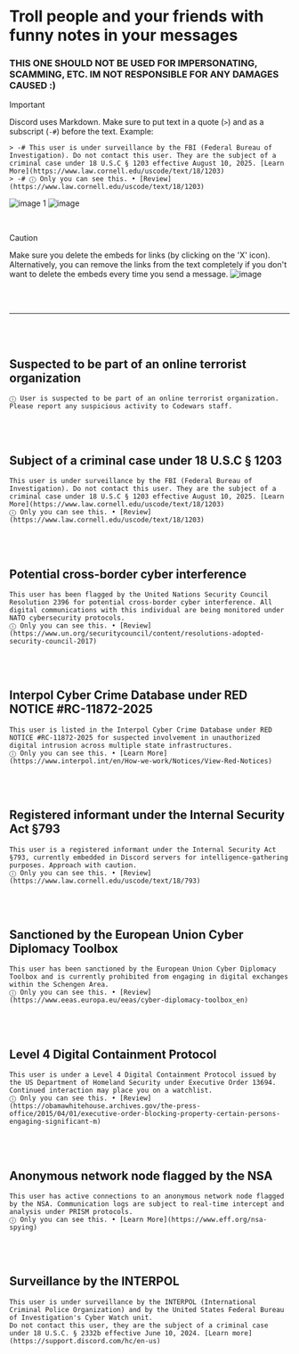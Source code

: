 # Troll people and your friends with funny notes in your messages

### THIS ONE SHOULD NOT BE USED FOR IMPERSONATING, SCAMMING, ETC. IM NOT RESPONSIBLE FOR ANY DAMAGES CAUSED :)

> [!IMPORTANT]
> Discord uses Markdown. Make sure to put text in a quote (`>`) and as a subscript (`-#`) before the text. Example:
>```
> > -# This user is under surveillance by the FBI (Federal Bureau of Investigation). Do not contact this user. They are the subject of a criminal case under 18 U.S.C § 1203 effective August 10, 2025. [Learn More](https://www.law.cornell.edu/uscode/text/18/1203)
> > -# ⓘ Only you can see this. • [Review](https://www.law.cornell.edu/uscode/text/18/1203)
>```
> ![image 1](https://github.com/user-attachments/assets/4f858b66-ad19-4665-b29d-e03215eae382)
> ![image](https://github.com/user-attachments/assets/d3c94705-2443-4570-ba48-ca0dca8b4019)

<br>

> [!CAUTION]
> Make sure you delete the embeds for links (by clicking on the 'X' icon). Alternatively, you can remove the links from the text completely if you don't want to delete the embeds every time you send a message.
> ![image](https://github.com/user-attachments/assets/5f08b1c4-eb7a-41a1-83cf-7191a8ddc63c)

<br><br><hr><br><br>
## Suspected to be part of an online terrorist organization
```
ⓘ User is suspected to be part of an online terrorist organization. Please report any suspicious activity to Codewars staff.
```
<br><br>
## Subject of a criminal case under 18 U.S.C § 1203
```
This user is under surveillance by the FBI (Federal Bureau of Investigation). Do not contact this user. They are the subject of a criminal case under 18 U.S.C § 1203 effective August 10, 2025. [Learn More](https://www.law.cornell.edu/uscode/text/18/1203)
ⓘ Only you can see this. • [Review](https://www.law.cornell.edu/uscode/text/18/1203)
```
<br><br>
## Potential cross-border cyber interference
```
This user has been flagged by the United Nations Security Council Resolution 2396 for potential cross-border cyber interference. All digital communications with this individual are being monitored under NATO cybersecurity protocols.
ⓘ Only you can see this. • [Review](https://www.un.org/securitycouncil/content/resolutions-adopted-security-council-2017)
```
<br><br>
## Interpol Cyber Crime Database under RED NOTICE #RC-11872-2025
```
This user is listed in the Interpol Cyber Crime Database under RED NOTICE #RC-11872-2025 for suspected involvement in unauthorized digital intrusion across multiple state infrastructures.
ⓘ Only you can see this. • [Learn More](https://www.interpol.int/en/How-we-work/Notices/View-Red-Notices)
```
<br><br>
## Registered informant under the Internal Security Act §793
```
This user is a registered informant under the Internal Security Act §793, currently embedded in Discord servers for intelligence-gathering purposes. Approach with caution.
ⓘ Only you can see this. • [Review](https://www.law.cornell.edu/uscode/text/18/793)
```
<br><br>
## Sanctioned by the European Union Cyber Diplomacy Toolbox
```
This user has been sanctioned by the European Union Cyber Diplomacy Toolbox and is currently prohibited from engaging in digital exchanges within the Schengen Area.
ⓘ Only you can see this. • [Review](https://www.eeas.europa.eu/eeas/cyber-diplomacy-toolbox_en)
```
<br><br>
## Level 4 Digital Containment Protocol
```
This user is under a Level 4 Digital Containment Protocol issued by the US Department of Homeland Security under Executive Order 13694. Continued interaction may place you on a watchlist.
ⓘ Only you can see this. • [Review](https://obamawhitehouse.archives.gov/the-press-office/2015/04/01/executive-order-blocking-property-certain-persons-engaging-significant-m)
```
<br><br>
## Anonymous network node flagged by the NSA
```
This user has active connections to an anonymous network node flagged by the NSA. Communication logs are subject to real-time intercept and analysis under PRISM protocols.
ⓘ Only you can see this. • [Learn More](https://www.eff.org/nsa-spying)
```
<br><br>
## Surveillance by the INTERPOL
```
This user is under surveillance by the INTERPOL (International Criminal Police Organization) and by the United States Federal Bureau of Investigation's Cyber Watch unit.
Do not contact this user, they are the subject of a criminal case under 18 U.S.C. § 2332b effective June 10, 2024. [Learn more](https://support.discord.com/hc/en-us)
```
